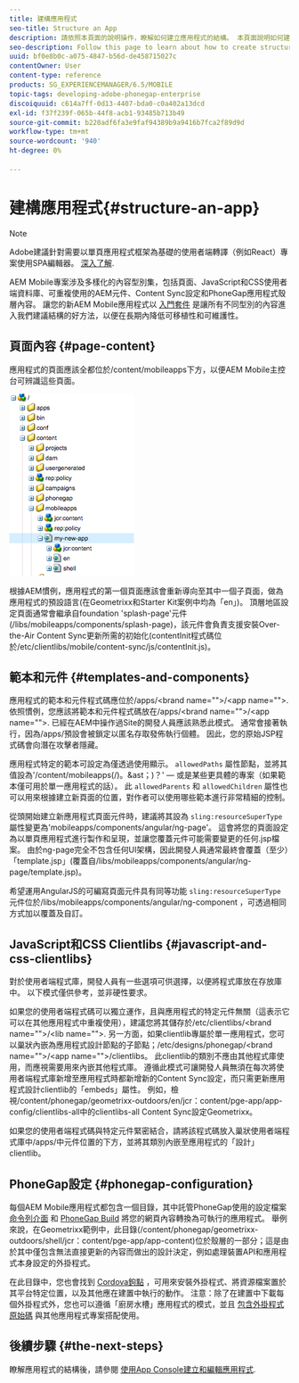 ```yaml
---
title: 建構應用程式
seo-title: Structure an App
description: 請依照本頁面的說明操作，瞭解如何建立應用程式的結構。 本頁面說明如何建構範本和元件，以及JavaScript和CSS Clientlibs的相關資訊。
seo-description: Follow this page to learn about how to create structure of an app. This page describes how to structure templates and components along with information on JavaScript and CSS Clientlibs.
uuid: bf0e8b0c-a075-4847-b56d-de458715027c
contentOwner: User
content-type: reference
products: SG_EXPERIENCEMANAGER/6.5/MOBILE
topic-tags: developing-adobe-phonegap-enterprise
discoiquuid: c614a7ff-0d13-4407-bda0-c0a402a13dcd
exl-id: f37f239f-065b-44f8-acb1-93485b713b49
source-git-commit: b220adf6fa3e9faf94389b9a9416b7fca2f89d9d
workflow-type: tm+mt
source-wordcount: '940'
ht-degree: 0%

---
```


# 建構應用程式{#structure-an-app}

>[!NOTE]
>
>Adobe建議針對需要以單頁應用程式框架為基礎的使用者端轉譯（例如React）專案使用SPA編輯器。 [深入了解](/help/sites-developing/spa-overview.md).

AEM Mobile專案涉及多樣化的內容型別集，包括頁面、JavaScript和CSS使用者端資料庫、可重複使用的AEM元件、Content Sync設定和PhoneGap應用程式殼層內容。 讓您的新AEM Mobile應用程式以 [入門套件](https://github.com/Adobe-Marketing-Cloud-Apps/aem-phonegap-starter-kit) 是讓所有不同型別的內容進入我們建議結構的好方法，以便在長期內降低可移植性和可維護性。

## 頁面內容 {#page-content}

應用程式的頁面應該全都位於/content/mobileapps下方，以便AEM Mobile主控台可辨識這些頁面。

![chlimage_1-52](assets/chlimage_1-52.png)

根據AEM慣例，應用程式的第一個頁面應該會重新導向至其中一個子頁面，做為應用程式的預設語言(在Geometrixx和Starter Kit案例中均為「en」)。 頂層地區設定頁面通常會繼承自foundation &#39;splash-page&#39;元件(/libs/mobileapps/components/splash-page)，該元件會負責支援安裝Over-the-Air Content Sync更新所需的初始化(contentInit程式碼位於/etc/clientlibs/mobile/content-sync/js/contentInit.js)。

## 範本和元件 {#templates-and-components}

應用程式的範本和元件程式碼應位於/apps/&lt;brand name=&quot;&quot;>/&lt;app name=&quot;&quot;>. 依照慣例，您應該將範本和元件程式碼放在/apps/&lt;brand name=&quot;&quot;>/&lt;app name=&quot;&quot;>. 已經在AEM中操作過Site的開發人員應該熟悉此模式。 通常會接著執行，因為/apps/預設會被鎖定以匿名存取發佈執行個體。 因此，您的原始JSP程式碼會向潛在攻擊者隱藏。

應用程式特定的範本可設定為僅透過使用顯示。 `allowedPaths` 屬性節點，並將其值設為&#39;/content/mobileapps(/)。&amp;ast；)？&#39;  — 或是某些更具體的專案（如果範本僅可用於單一應用程式的話）。 此 `allowedParents` 和 `allowedChildren` 屬性也可以用來根據建立新頁面的位置，對作者可以使用哪些範本進行非常精細的控制。

從頭開始建立新應用程式頁面元件時，建議將其設為 `sling:resourceSuperType` 屬性變更為&#39;mobileapps/components/angular/ng-page&#39;。 這會將您的頁面設定為以單頁應用程式進行製作和呈現，並讓您覆蓋元件可能需要變更的任何.jsp檔案。 由於ng-page完全不包含任何UI架構，因此開發人員通常最終會覆蓋（至少）「template.jsp」(覆蓋自/libs/mobileapps/components/angular/ng-page/template.jsp)。

希望運用AngularJS的可編寫頁面元件具有同等功能 `sling:resourceSuperType` 元件位於/libs/mobileapps/components/angular/ng-component ，可透過相同方式加以覆蓋及自訂。

## JavaScript和CSS Clientlibs {#javascript-and-css-clientlibs}

對於使用者端程式庫，開發人員有一些選項可供選擇，以便將程式庫放在存放庫中。 以下模式僅供參考，並非硬性要求。

如果您的使用者端程式碼可以獨立運作，且與應用程式的特定元件無關（這表示它可以在其他應用程式中重複使用），建議您將其儲存於/etc/clientlibs/&lt;brand name=&quot;&quot;>/&lt;lib name=&quot;&quot;>. 另一方面，如果clientlib專屬於單一應用程式，您可以巢狀內嵌為應用程式設計節點的子節點；/etc/designs/phonegap/&lt;brand name=&quot;&quot;>/&lt;app name=&quot;&quot;>/clientlibs。 此clientlib的類別不應由其他程式庫使用，而應視需要用來內嵌其他程式庫。 遵循此模式可讓開發人員無須在每次將使用者端程式庫新增至應用程式時都新增新的Content Sync設定，而只需更新應用程式設計clientlib的「embeds」屬性。 例如，檢視/content/phonegap/geometrixx-outdoors/en/jcr：content/pge-app/app-config/clientlibs-all中的clientlibs-all Content Sync設定Geometrixx。

如果您的使用者端程式碼與特定元件緊密結合，請將該程式碼放入巢狀使用者端程式庫中/apps/中元件位置的下方，並將其類別內嵌至應用程式的「設計」clientlib。

## PhoneGap設定 {#phonegap-configuration}

每個AEM Mobile應用程式都包含一個目錄，其中託管PhoneGap使用的設定檔案 [命令列介面](https://github.com/phonegap/phonegap-cli) 和 [PhoneGap Build](https://build.phonegap.com/) 將您的網頁內容轉換為可執行的應用程式。 舉例來說，在Geometrixx範例中，此目錄(/content/phonegap/geometrixx-outdoors/shell/jcr：content/pge-app/app-content)位於殼層的一部分；這是由於其中僅包含無法直接更新的內容而做出的設計決定，例如處理裝置API和應用程式本身設定的外掛程式。

在此目錄中，您也會找到 [Cordova鉤點](https://cordova.apache.org/docs/en/edge/guide_appdev_hooks_index.md.html#Hooks%20Guide) ，可用來安裝外掛程式、將資源檔案置於其平台特定位置，以及其他應在建置中執行的動作。 注意：除了在建置中下載每個外掛程式外，您也可以遵循「廚房水槽」應用程式的模式，並且 [包含外掛程式原始碼](https://github.com/blefebvre/aem-phonegap-kitchen-sink/tree/master/content/src/main/content/jcr_root/content/phonegap/kitchen-sink/shell/_jcr_content/pge-app/app-content/phonegap/plugins) 與其他應用程式專案搭配使用。

## 後續步驟 {#the-next-steps}

瞭解應用程式的結構後，請參閱 [使用App Console建立和編輯應用程式](/help/mobile/phonegap-apps-console.md).
